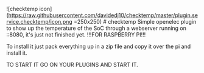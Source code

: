 ![checktemp icon](https://raw.githubusercontent.com/davidedj10/checktemp/master/plugin.service.checktemp/icon.png =250x250) # checktemp
Simple openelec plugin to show up the temperature of the SoC through a webserver running on ::8080, it's just not finished yet. !!!FOR RASPBERRY PI!!!

To install it just pack everything up in a zip file and copy it over the pi and install it.

TO START IT GO ON YOUR PLUGINS AND START IT.

